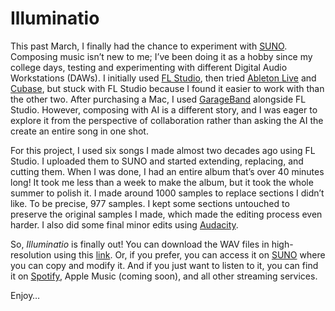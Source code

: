 # Illuminatio

This past March, I finally had the chance to experiment with [SUNO](https://suno.com). Composing music isn’t new to me; I’ve been doing it as a hobby since my college days, testing and experimenting with different Digital Audio Workstations (DAWs). I initially used [FL Studio](https://www.image-line.com), then tried [Ableton Live](https://www.ableton.com/en/) and [Cubase](https://www.steinberg.net/cubase/), but stuck with FL Studio because I found it easier to work with than the other two. After purchasing a Mac, I used [GarageBand](https://www.apple.com/mac/garageband/) alongside FL Studio. However, composing with AI is a different story, and I was eager to explore it from the perspective of collaboration rather than asking the AI the create an entire song in one shot.

For this project, I used six songs I made almost two decades ago using FL Studio. I uploaded them to SUNO and started extending, replacing, and cutting them. When I was done, I had an entire album that’s over 40 minutes long! It took me less than a week to make the album, but it took the whole summer to polish it. I made around 1000 samples to replace sections I didn’t like. To be precise, 977 samples. I kept some sections untouched to preserve the original samples I made, which made the editing process even harder. I also did some final minor edits using [Audacity](https://www.audacityteam.org).

So, *Illuminatio* is finally out! You can download the WAV files in high-resolution using this [link](https://drive.google.com/drive/folders/1mDuL-QbjgvFdOf3aLoL_eTagJVxX3j-J?usp=share_link). Or, if you prefer, you can access it on [SUNO](https://suno.com/playlist/3485c42f-4b64-4a8a-a357-f6f775c067dc) where you can copy and modify it. And if you just want to listen to it, you can find it on [Spotify](https://open.spotify.com/album/2Q2G0yyL3h3AzUTuAP2ZJe?si=AL45UOQpRF2m0UYUTfDyGQ), Apple Music (coming soon), and all other streaming services.

Enjoy…



